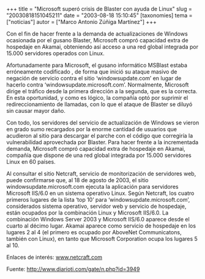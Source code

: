 +++
title = "Microsoft superó crisis de Blaster con ayuda de Linux"
slug = "20030818151045211"
date = "2003-08-18 15:10:45"
[taxonomies]
tema = ["noticias"]
autor = ["Marco Antonio Zúñiga Martínez"]
+++

Con el fin de hacer frente a la demanda de actualizaciones de Windows
ocasionada por el gusano Blaster, Microsoft compró capacidad extra de
hospedaje en Akamai, obteniendo así acceso a una red global integrada
por 15.000 servidores operados con Linux.

<!-- more -->
Afortunadamente para Microsoft, el gusano informático MSBlast estaba
erróneamente codificado , de forma que inició su ataque masivo de
negación de servicio contra el sitio ‘windowsupdate.com’ en lugar de
hacerlo contra ‘windowsupdate.microsoft.com’. Normalmente, Microsoft
dirige el tráfico desde la primera dirección a la segunda, que es la
correcta. En esta oportunidad, y como es lógico, la compañía optó por
suprimir el redireccionamiento de llamadas, con lo que el ataque de
Blaster se diluyó sin causar mayor daño.

Con todo, los servidores del servicio de actualización de Windows se
vieron en grado sumo recargados por la enorme cantidad de usuarios que
acudieron al sitio para descargar el parche con el código que corregiría
la vulnerabilidad aprovechada por Blaster. Para hacer frente a la
incrementada demanda, Microsoft compró capacidad extra de hospedaje en
Akamai, compañía que dispone de una red global integrada por 15.000
servidores Linux en 60 países.

Al consultar el sitio Netcraft, servicio de monitorización de servidores
web, puede confirmarse que, al 18 de agosto de 2003, el sitio
windowsupdate.microsoft.com ejecuta la aplicación para servidores
Microsoft IIS/6.0 en un sistema operativo Linux. Según Netcraft, los
cuatro primeros lugares de la lista ‘top 10’ para
‘windowsupdate.microsoft.com’, considerados sistema operativo, servidor
web y servicio de hospedaje, están ocupados por la combinación Linux y
Microsoft IIS/6.0. La combinación Windows Server 2003 y Microsoft
IIS/6.0 aparece desde el cuarto al décimo lugar. Akamai aparece como
servicio de hospedaje en los lugares 2 al 4 (el primero es ocupado por
AboveNet Communicatons, también con Linux), en tanto que Microsoft
Corporation ocupa los lugares 5 al 10.

Enlaces de interés: www.netcraft.com

Fuente: http://www.diarioti.com/gate/n.php?id=3949

